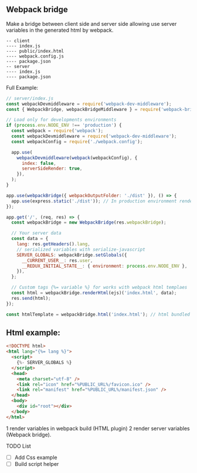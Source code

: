 ## Webpack bridge

Make a bridge between client side and server side allowing use server variables in the generated html by webpack.

```
-- client
---- index.js
---- public/index.html
---- webpack.config.js
---- package.json
-- server
---- index.js
---- package.json
```

Full Example:

```js
// server/index.js
const webpackDevmiddleware = require('webpack-dev-middleware');
const { WebpackBridge, webpackBridgeMiddleware } = require('webpack-bridge');

// Load only for developments environments
if (process.env.NODE_ENV !== 'production') {
  const webpack = require('webpack');
  const webpackDevmiddleware = require('webpack-dev-middleware');
  const webpackConfig = require('./webpack.config');

  app.use(
    webpackDevmiddleware(webpack(webpackConfig), {
      index: false,
      serverSideRender: true,
    }),
  );
}

app.use(webpackBridge({ webpackOutputFolder: './dist' }), () => {
  app.use(express.static('./dist')); // In production environment render the static js, css if is necessary
});

app.get('/', (req, res) => {
  const webpackBridge = new WebpackBridge(res.webpackBridge);

  // Your server data
  const data = {
    lang: res.getHeaders().lang,
    // serialized variables with serialize-javascript
    SERVER_GLOBALS: webpackBridge.setGlobals({
      __CURRENT_USER__: res.user,
      __REDUX_INITIAL_STATE__: { environment: process.env.NODE_ENV },
    }),
  };

  // Custom tags {%= variable %} for works with webpack html templaes
  const html = webpackBridge.renderHtml(ejs)('index.html', data);
  res.send(html);
});
```

```js
const htmlTemplate = webpackBridge.html('index.html'); // html bundled with webpack html plugin
```

## Html example:

```html
<!DOCTYPE html>
<html lang="{%= lang %}">
  <script>
    {%- SERVER_GLOBALS %}
  </script>
  <head>
    <meta charset="utf-8" />
    <link rel="icon" href="%PUBLIC_URL%/favicon.ico" />
    <link rel="manifest" href="%PUBLIC_URL%/manifest.json" />
  </head>
  <body>
    <div id="root"></div>
  </body>
</html>
```

1 render variables in webpack build (HTML plugin)
2 render server variables (Webpack bridge).

TODO List

- [ ] Add Css example
- [ ] Build script helper
